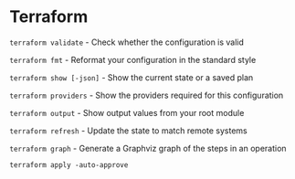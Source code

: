 # Terraform
`terraform validate` - Check whether the configuration is valid

`terraform fmt` - Reformat your configuration in the standard style

`terraform show [-json]` - Show the current state or a saved plan

`terraform providers` - Show the providers required for this configuration

`terraform output` - Show output values from your root module

`terraform refresh` - Update the state to match remote systems

`terraform graph` - Generate a Graphviz graph of the steps in an operation

`terraform apply -auto-approve`